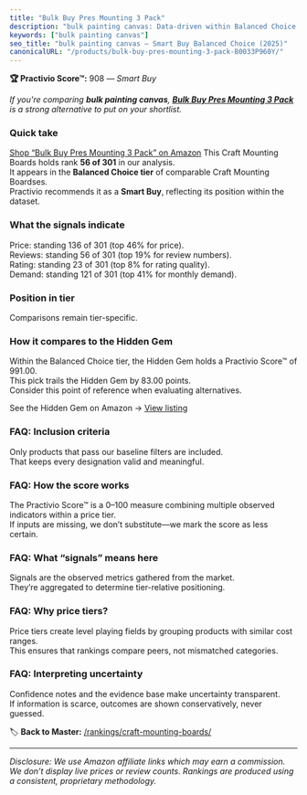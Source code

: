 ```yaml
---
title: "Bulk Buy Pres Mounting 3 Pack"
description: "bulk painting canvas: Data-driven within Balanced Choice ranking using the Practivio Score™. Positioned by quality, value, demand, findability, momentum."
keywords: ["bulk painting canvas"]
seo_title: "bulk painting canvas — Smart Buy Balanced Choice (2025)"
canonicalURL: "/products/bulk-buy-pres-mounting-3-pack-B0033P960Y/"
---
```


**🏆 Practivio Score™:** 908 — _Smart Buy_


*If you're comparing **bulk painting canvas**, **[Bulk Buy Pres Mounting 3 Pack](https://www.amazon.com/dp/B0033P960Y?tag=practivio-20)** is a strong alternative to put on your shortlist.*
### Quick take
[Shop “Bulk Buy Pres Mounting 3 Pack” on Amazon](https://www.amazon.com/dp/B0033P960Y?tag=practivio-20)
This Craft Mounting Boards holds rank **56 of 301** in our analysis.  
It appears in the **Balanced Choice tier** of comparable Craft Mounting Boardses.  
Practivio recommends it as a **Smart Buy**, reflecting its position within the dataset.

### What the signals indicate
Price: standing 136 of 301 (top 46% for price).  
Reviews: standing 56 of 301 (top 19% for review numbers).  
Rating: standing 23 of 301 (top 8% for rating quality).  
Demand: standing 121 of 301 (top 41% for monthly demand).

### Position in tier
Comparisons remain tier-specific.

### How it compares to the Hidden Gem
Within the Balanced Choice tier, the Hidden Gem holds a Practivio Score™ of 991.00.  
This pick trails the Hidden Gem by 83.00 points.  
Consider this point of reference when evaluating alternatives.  

See the Hidden Gem on Amazon → [View listing](https://www.amazon.com/dp/B00PEFCUKO?tag=practivio-20)

### FAQ: Inclusion criteria
Only products that pass our baseline filters are included.  
That keeps every designation valid and meaningful.

### FAQ: How the score works
The Practivio Score™ is a 0–100 measure combining multiple observed indicators within a price tier.  
If inputs are missing, we don’t substitute—we mark the score as less certain.

### FAQ: What “signals” means here
Signals are the observed metrics gathered from the market.  
They’re aggregated to determine tier-relative positioning.

### FAQ: Why price tiers?
Price tiers create level playing fields by grouping products with similar cost ranges.  
This ensures that rankings compare peers, not mismatched categories.

### FAQ: Interpreting uncertainty
Confidence notes and the evidence base make uncertainty transparent.  
If information is scarce, outcomes are shown conservatively, never guessed.


🏷️ **Back to Master:** [/rankings/craft-mounting-boards/](/rankings/craft-mounting-boards/)

---
_Disclosure: We use Amazon affiliate links which may earn a commission. We don’t display live prices or review counts. Rankings are produced using a consistent, proprietary methodology._
